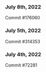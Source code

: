 ### July 8th, 2022

Commit #176060

### July 5th, 2022

Commit #314353


### July 4th, 2022

Commit #72281
